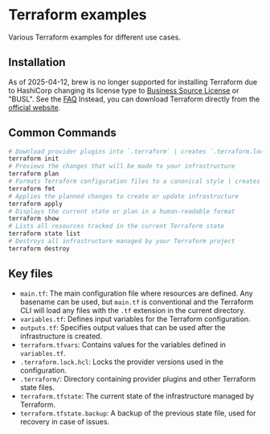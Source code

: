 # Terraform examples

Various Terraform examples for different use cases.

## Installation

As of 2025-04-12, brew is no longer supported for installing Terraform due to HashiCorp changing its license type to [Business Source License](https://github.com/hashicorp/terraform/blob/main/LICENSE) or "BUSL". See the [FAQ](https://www.hashicorp.com/en/license-faq) Instead, you can download Terraform directly from the [official website](https://developer.hashicorp.com/terraform/install).

## Common Commands
```bash
# Download provider plugins into `.terraform` | creates `.terraform.lock.hcl` file
terraform init
# Previews the changes that will be made to your infrastructure
terraform plan
# Formats Terraform configuration files to a canonical style | creates `terraform.tfstate` file
terraform fmt
# Applies the planned changes to create or update infrastructure
terraform apply
# Displays the current state or plan in a human-readable format
terraform show
# Lists all resources tracked in the current Terraform state
terraform state list
# Destroys all infrastructure managed by your Terraform project
terraform destroy
```

## Key files
- `main.tf`: The main configuration file where resources are defined. Any basename can be used, but `main.tf` is conventional and the Terraform CLI will load any files with the `.tf` extension in the current directory.
- `variables.tf`: Defines input variables for the Terraform configuration.
- `outputs.tf`: Specifies output values that can be used after the infrastructure is created.
- `terraform.tfvars`: Contains values for the variables defined in `variables.tf`.
- `.terraform.lock.hcl`: Locks the provider versions used in the configuration.
- `.terraform/`: Directory containing provider plugins and other Terraform state files.
- `terraform.tfstate`: The current state of the infrastructure managed by Terraform.
- `terraform.tfstate.backup`: A backup of the previous state file, used for recovery in case of issues.
